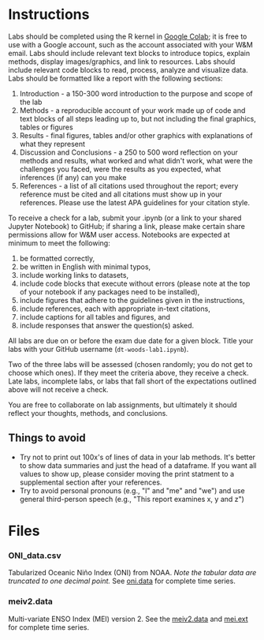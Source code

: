# Instructions 

Labs should be completed using the R kernel in [Google Colab](https://colab.to/r); it is free to use with a Google account, such as the account associated with your W&M email.
Labs should include relevant text blocks to introduce topics, explain methods, display images/graphics, and link to resources.
Labs should include relevant code blocks to read, process, analyze and visualize data.
Labs should be formatted like a report with the following sections:

1. Introduction - a 150-300 word introduction to the purpose and scope of the lab
1. Methods - a reproducible account of your work made up of code and text blocks of all steps leading up to, but not including the final graphics, tables or figures
1. Results - final figures, tables and/or other graphics with explanations of what they represent
1. Discussion and Conclusions - a 250 to 500 word reflection on your methods and results, what worked and what didn't work, what were the challenges you faced, were the results as you expected, what inferences (if any) can you make
1. References - a list of all citations used throughout the report; every reference must be cited and all citations must show up in your references. Please use the latest APA guidelines for your citation style.

To receive a check for a lab, submit your .ipynb (or a link to your shared Jupyter Notebook) to GitHub; if sharing a link, please make certain share permissions allow for W&M user access.
Notebooks are expected at minimum to meet the following:

1. be formatted correctly,
1. be written in English with minimal typos,
1. include working links to datasets,
1. include code blocks that execute without errors (please note at the top of your notebook if any packages need to be installed),
1. include figures that adhere to the guidelines given in the instructions,
1. include references, each with appropriate in-text citations,
1. include captions for all tables and figures, and
1. include responses that answer the question(s) asked.

All labs are due on or before the exam due date for a given block.
Title your labs with your GitHub username (`dt-woods-lab1.ipynb`).

Two of the three labs will be assessed (chosen randomly; you do not get to choose which ones).
If they meet the criteria above, they receive a check.
Late labs, incomplete labs, or labs that fall short of the expectations outlined above will not receive a check.

You are free to collaborate on lab assignments, but ultimately it should reflect your thoughts, methods, and conclusions.

## Things to avoid

- Try not to print out 100x's of lines of data in your lab methods. It's better to show data summaries and just the head of a dataframe. If you want all values to show up, please consider moving the print statment to a supplemental section after your references.
- Try to avoid personal pronouns (e.g., "I" and "me" and "we") and use general third-person speech (e.g., "This report examines x, y and z")

# Files

### ONI_data.csv
Tabularized Oceanic Ni&ntilde;o Index (ONI) from NOAA.
_Note the tabular data are truncated to one decimal point._
See [oni.data](https://psl.noaa.gov/data/correlation/oni.data) for complete time series.

### meiv2.data
Multi-variate ENSO Index (MEI) version 2.
See the [meiv2.data](https://psl.noaa.gov/enso/mei/data/meiv2.data) and [mei.ext](https://psl.noaa.gov/enso/mei.ext/table.ext.html) for complete time series.

